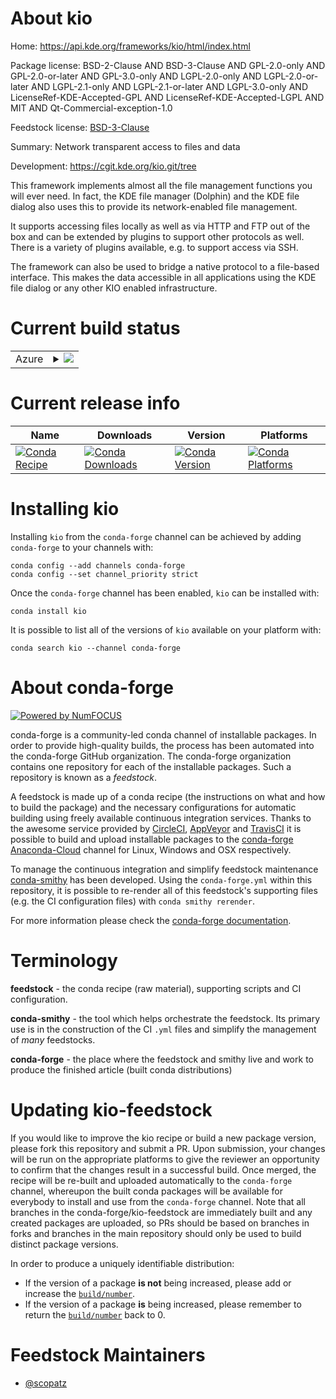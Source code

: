 About kio
=========

Home: https://api.kde.org/frameworks/kio/html/index.html

Package license: BSD-2-Clause AND BSD-3-Clause AND GPL-2.0-only AND GPL-2.0-or-later AND GPL-3.0-only AND LGPL-2.0-only AND LGPL-2.0-or-later AND LGPL-2.1-only AND LGPL-2.1-or-later AND LGPL-3.0-only AND LicenseRef-KDE-Accepted-GPL AND LicenseRef-KDE-Accepted-LGPL AND MIT AND Qt-Commercial-exception-1.0

Feedstock license: [BSD-3-Clause](https://github.com/conda-forge/kio-feedstock/blob/master/LICENSE.txt)

Summary: Network transparent access to files and data

Development: https://cgit.kde.org/kio.git/tree

This framework implements almost all the file management functions you will ever need.
In fact, the KDE file manager (Dolphin) and the KDE file dialog also uses this to
provide its network-enabled file management.

It supports accessing files locally as well as via HTTP and FTP out of the box and
can be extended by plugins to support other protocols as well. There is a variety
of plugins available, e.g. to support access via SSH.

The framework can also be used to bridge a native protocol to a
file-based interface. This makes the data accessible in all applications
using the KDE file dialog or any other KIO enabled infrastructure.


Current build status
====================


<table>
    
  <tr>
    <td>Azure</td>
    <td>
      <details>
        <summary>
          <a href="https://dev.azure.com/conda-forge/feedstock-builds/_build/latest?definitionId=8516&branchName=master">
            <img src="https://dev.azure.com/conda-forge/feedstock-builds/_apis/build/status/kio-feedstock?branchName=master">
          </a>
        </summary>
        <table>
          <thead><tr><th>Variant</th><th>Status</th></tr></thead>
          <tbody><tr>
              <td>linux_64</td>
              <td>
                <a href="https://dev.azure.com/conda-forge/feedstock-builds/_build/latest?definitionId=8516&branchName=master">
                  <img src="https://dev.azure.com/conda-forge/feedstock-builds/_apis/build/status/kio-feedstock?branchName=master&jobName=linux&configuration=linux_64_" alt="variant">
                </a>
              </td>
            </tr>
          </tbody>
        </table>
      </details>
    </td>
  </tr>
</table>

Current release info
====================

| Name | Downloads | Version | Platforms |
| --- | --- | --- | --- |
| [![Conda Recipe](https://img.shields.io/badge/recipe-kio-green.svg)](https://anaconda.org/conda-forge/kio) | [![Conda Downloads](https://img.shields.io/conda/dn/conda-forge/kio.svg)](https://anaconda.org/conda-forge/kio) | [![Conda Version](https://img.shields.io/conda/vn/conda-forge/kio.svg)](https://anaconda.org/conda-forge/kio) | [![Conda Platforms](https://img.shields.io/conda/pn/conda-forge/kio.svg)](https://anaconda.org/conda-forge/kio) |

Installing kio
==============

Installing `kio` from the `conda-forge` channel can be achieved by adding `conda-forge` to your channels with:

```
conda config --add channels conda-forge
conda config --set channel_priority strict
```

Once the `conda-forge` channel has been enabled, `kio` can be installed with:

```
conda install kio
```

It is possible to list all of the versions of `kio` available on your platform with:

```
conda search kio --channel conda-forge
```


About conda-forge
=================

[![Powered by NumFOCUS](https://img.shields.io/badge/powered%20by-NumFOCUS-orange.svg?style=flat&colorA=E1523D&colorB=007D8A)](http://numfocus.org)

conda-forge is a community-led conda channel of installable packages.
In order to provide high-quality builds, the process has been automated into the
conda-forge GitHub organization. The conda-forge organization contains one repository
for each of the installable packages. Such a repository is known as a *feedstock*.

A feedstock is made up of a conda recipe (the instructions on what and how to build
the package) and the necessary configurations for automatic building using freely
available continuous integration services. Thanks to the awesome service provided by
[CircleCI](https://circleci.com/), [AppVeyor](https://www.appveyor.com/)
and [TravisCI](https://travis-ci.com/) it is possible to build and upload installable
packages to the [conda-forge](https://anaconda.org/conda-forge)
[Anaconda-Cloud](https://anaconda.org/) channel for Linux, Windows and OSX respectively.

To manage the continuous integration and simplify feedstock maintenance
[conda-smithy](https://github.com/conda-forge/conda-smithy) has been developed.
Using the ``conda-forge.yml`` within this repository, it is possible to re-render all of
this feedstock's supporting files (e.g. the CI configuration files) with ``conda smithy rerender``.

For more information please check the [conda-forge documentation](https://conda-forge.org/docs/).

Terminology
===========

**feedstock** - the conda recipe (raw material), supporting scripts and CI configuration.

**conda-smithy** - the tool which helps orchestrate the feedstock.
                   Its primary use is in the construction of the CI ``.yml`` files
                   and simplify the management of *many* feedstocks.

**conda-forge** - the place where the feedstock and smithy live and work to
                  produce the finished article (built conda distributions)


Updating kio-feedstock
======================

If you would like to improve the kio recipe or build a new
package version, please fork this repository and submit a PR. Upon submission,
your changes will be run on the appropriate platforms to give the reviewer an
opportunity to confirm that the changes result in a successful build. Once
merged, the recipe will be re-built and uploaded automatically to the
`conda-forge` channel, whereupon the built conda packages will be available for
everybody to install and use from the `conda-forge` channel.
Note that all branches in the conda-forge/kio-feedstock are
immediately built and any created packages are uploaded, so PRs should be based
on branches in forks and branches in the main repository should only be used to
build distinct package versions.

In order to produce a uniquely identifiable distribution:
 * If the version of a package **is not** being increased, please add or increase
   the [``build/number``](https://docs.conda.io/projects/conda-build/en/latest/resources/define-metadata.html#build-number-and-string).
 * If the version of a package **is** being increased, please remember to return
   the [``build/number``](https://docs.conda.io/projects/conda-build/en/latest/resources/define-metadata.html#build-number-and-string)
   back to 0.

Feedstock Maintainers
=====================

* [@scopatz](https://github.com/scopatz/)

